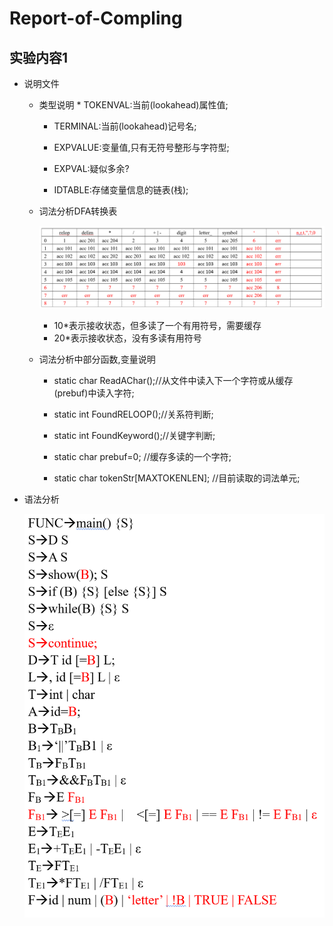 # Report-of-Compling


## 实验内容1
* 说明文件
	* 类型说明
		  * TOKENVAL:当前(lookahead)属性值;
          
      * TERMINAL:当前(lookahead)记号名;
    
      * EXPVALUE:变量值,只有无符号整形与字符型;
    
      * EXPVAL:疑似多余?
    
      * IDTABLE:存储变量信息的链表(栈);
  * 词法分析DFA转换表
  
    ![](https://github.com/444749308/Picture/blob/master/%E8%AF%8D%E6%B3%95%E5%88%86%E6%9E%90DFA%E8%BD%AC%E6%8D%A2%E8%A1%A8.PNG)
    
    * 10*表示接收状态，但多读了一个有用符号，需要缓存
    * 20*表示接收状态，没有多读有用符号
  * 词法分析中部分函数,变量说明
	
  	* static char ReadAChar();//从文件中读入下一个字符或从缓存(prebuf)中读入字符;
		
	* static int FoundRELOOP();//关系符判断;

  	* static int FoundKeyword();//关键字判断; 

  	* static char prebuf=0;	//缓存多读的一个字符;
    
  	* static char tokenStr[MAXTOKENLEN];	//目前读取的词法单元;
* 语法分析

  ![](https://github.com/444749308/Picture/blob/master/%E8%AF%AD%E6%B3%95.PNG)

